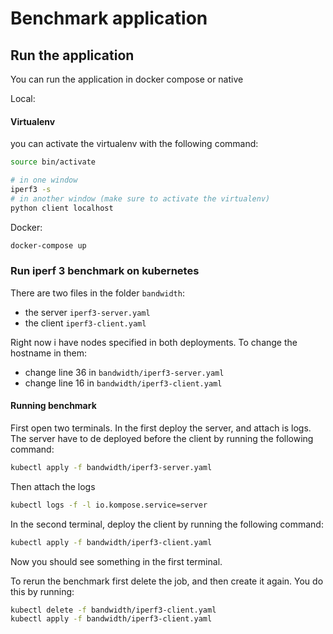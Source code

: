 # Benchmark application

## Run the application
You can run the application in docker compose or native

Local:
#### Virtualenv
you can activate the virtualenv with the following command:
```bash
source bin/activate
```

```bash
# in one window
iperf3 -s
# in another window (make sure to activate the virtualenv)
python client localhost
```

Docker:
```bash
docker-compose up
```

### Run iperf 3 benchmark on kubernetes
There are two files in the folder `bandwidth`:
- the server `iperf3-server.yaml`
- the client `iperf3-client.yaml`

Right now i have nodes specified in both deployments. To change the hostname in them:
- change line 36 in `bandwidth/iperf3-server.yaml`
- change line 16 in `bandwidth/iperf3-client.yaml`

#### Running benchmark
First open two terminals. In the first deploy the server, and attach is logs.
The server have to de deployed before the client by running the following command:
```bash
kubectl apply -f bandwidth/iperf3-server.yaml
```
Then attach the logs
```bash
kubectl logs -f -l io.kompose.service=server
```

In the second terminal, deploy the client by running the following command:
```bash
kubectl apply -f bandwidth/iperf3-client.yaml
```

Now you should see something in the first terminal.

To rerun the benchmark first delete the job, and then create it again. You do this by running:
```bash
kubectl delete -f bandwidth/iperf3-client.yaml
kubectl apply -f bandwidth/iperf3-client.yaml
```